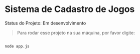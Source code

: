 <h1>Sistema de Cadastro de Jogos</h1>

Status do Projeto: Em desenvolvimento
> Para rodar esse projeto na sua máquina, por favor digite:

```

node app.js

```
